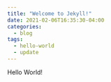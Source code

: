 ```yaml
---
title: "Welcome to Jekyll!"
date: 2021-02-06T16:35:30-04:00
categories:
  - blog
tags:
  - hello-world
  - update
---
```


Hello World!

